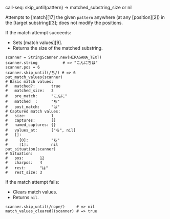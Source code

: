 call-seq:
  skip_until(pattern) -> matched_substring_size or nil

Attempts to [match][17] the given `pattern`
anywhere (at any [position][2]) in the [target substring][3];
does not modify the positions.

If the match attempt succeeds:

- Sets [match values][9].
- Returns the size of the matched substring.

```
scanner = StringScanner.new(HIRAGANA_TEXT)
scanner.string           # => "こんにちは"
scanner.pos = 6
scanner.skip_until(/ち/) # => 6
put_match_values(scanner)
# Basic match values:
#   matched?:       true
#   matched_size:   3
#   pre_match:      "こんに"
#   matched  :      "ち"
#   post_match:     "は"
# Captured match values:
#   size:           1
#   captures:       []
#   named_captures: {}
#   values_at:      ["ち", nil]
#   []:
#     [0]:          "ち"
#     [1]:          nil
put_situation(scanner)
# Situation:
#   pos:       12
#   charpos:   4
#   rest:      "は"
#   rest_size: 3
```

If the match attempt fails:

- Clears match values.
- Returns `nil`.

```
scanner.skip_until(/nope/)     # => nil
match_values_cleared?(scanner) # => true
```
